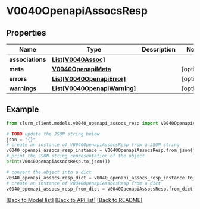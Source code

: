# V0040OpenapiAssocsResp


## Properties

Name | Type | Description | Notes
------------ | ------------- | ------------- | -------------
**associations** | [**List[V0040Assoc]**](V0040Assoc.md) |  | 
**meta** | [**V0040OpenapiMeta**](V0040OpenapiMeta.md) |  | [optional] 
**errors** | [**List[V0040OpenapiError]**](V0040OpenapiError.md) |  | [optional] 
**warnings** | [**List[V0040OpenapiWarning]**](V0040OpenapiWarning.md) |  | [optional] 

## Example

```python
from slurm_client.models.v0040_openapi_assocs_resp import V0040OpenapiAssocsResp

# TODO update the JSON string below
json = "{}"
# create an instance of V0040OpenapiAssocsResp from a JSON string
v0040_openapi_assocs_resp_instance = V0040OpenapiAssocsResp.from_json(json)
# print the JSON string representation of the object
print(V0040OpenapiAssocsResp.to_json())

# convert the object into a dict
v0040_openapi_assocs_resp_dict = v0040_openapi_assocs_resp_instance.to_dict()
# create an instance of V0040OpenapiAssocsResp from a dict
v0040_openapi_assocs_resp_from_dict = V0040OpenapiAssocsResp.from_dict(v0040_openapi_assocs_resp_dict)
```
[[Back to Model list]](../README.md#documentation-for-models) [[Back to API list]](../README.md#documentation-for-api-endpoints) [[Back to README]](../README.md)


